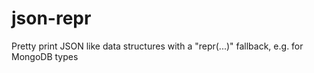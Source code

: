 # json-repr
 Pretty print JSON like data structures with a "repr(...)" fallback, e.g. for MongoDB types
